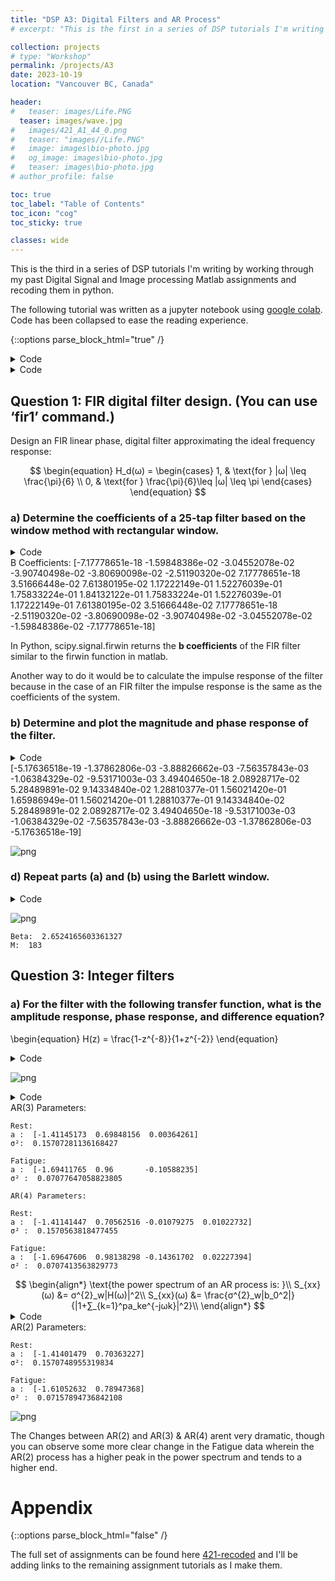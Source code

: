 ```yaml
---
title: "DSP A3: Digital Filters and AR Process"
# excerpt: "This is the first in a series of DSP tutorials I'm writing by working through my past Digital Signal and Image processing course work and "

collection: projects
# type: "Workshop"
permalink: /projects/A3
date: 2023-10-19
location: "Vancouver BC, Canada"

header:
#   teaser: images/Life.PNG
  teaser: images/wave.jpg
#   images/421_A1_44_0.png
#   teaser: "images//Life.PNG"
#   image: images\bio-photo.jpg
#   og_image: images\bio-photo.jpg
#   teaser: images\bio-photo.jpg
# author_profile: false

toc: true
toc_label: "Table of Contents"
toc_icon: "cog"
toc_sticky: true

classes: wide
---
```

This is the third in a series of DSP tutorials I'm writing by working through my past Digital Signal and Image processing Matlab assignments and recoding them in python.

<script type="text/javascript" async
  src="https://cdn.mathjax.org/mathjax/latest/MathJax.js?config=TeX-MML-AM_CHTML">
</script>

The following tutorial was written as a jupyter notebook using [google colab](https://colab.research.google.com/). Code has been collapsed to ease the reading experience.

{::options parse_block_html="true" /}
<details><summary markdown="span">Code</summary>
```python
# from google.colab import drive
# drive.mount("/content/gdrive", force_remount=True)
!pip install control
```
</details>

<details><summary markdown="span">Code</summary>
```python
import numpy as np
import matplotlib.pyplot as plt
import math
from scipy import signal, linalg
import control as ct
```
</details>


## Question 1: FIR digital filter design. (You can use ‘fir1’ command.)
Design an FIR linear phase, digital filter approximating the ideal frequency response:
<center>
$$
\begin{equation}
H_d(ω) =
\begin{cases}
    1, & \text{for } |ω| \leq \frac{\pi}{6} \\
    0, & \text{for } \frac{\pi}{6}\leq |ω| \leq \pi
\end{cases}
\end{equation}
$$
</center>

### a) Determine the coefficients of a 25-tap filter based on the window method with rectangular window.

<details><summary markdown="span">Code</summary>
```python
wm = 1/6
b = signal.firwin(25, wm, window='boxcar', pass_zero='lowpass')
print('B Coefficients: ',b)
```
</details>
    B Coefficients:  [-7.17778651e-18 -1.59848386e-02 -3.04552078e-02 -3.90740498e-02
     -3.80690098e-02 -2.51190320e-02  7.17778651e-18  3.51666448e-02
      7.61380195e-02  1.17222149e-01  1.52276039e-01  1.75833224e-01
      1.84132122e-01  1.75833224e-01  1.52276039e-01  1.17222149e-01
      7.61380195e-02  3.51666448e-02  7.17778651e-18 -2.51190320e-02
     -3.80690098e-02 -3.90740498e-02 -3.04552078e-02 -1.59848386e-02
     -7.17778651e-18]
    

In Python, scipy.signal.firwin returns the **b coefficients** of the FIR filter similar to the firwin function in matlab.

Another way to do it would be to calculate the impulse response of the filter because in the case of an FIR filter the impulse response is the same as the coefficients of the system.

### b) Determine and plot the magnitude and phase response of the filter.

<details><summary markdown="span">Code</summary>
```python
w, h = signal.freqz(b)

fig, ax1 = plt.subplots()
ax1.set_title('Digital filter frequency response')

ax1.plot(w, 20 * np.log10(abs(h)), 'b')
ax1.set_ylabel('Amplitude [dB]', color='b')
ax1.set_xlabel('Frequency [rad/sample]')

ax2 = ax1.twinx()
angles = np.unwrap(np.angle(h))
ax2.plot(w, angles, 'g')
ax2.set_ylabel('Angle (radians)', color='g')
ax2.grid(True)
ax2.axis('tight')
plt.show()
```
</details>

![png](421_A3_files/421_A3_8_0.png)


### c) Repeat parts (a) and (b) using the Hamming window.

<details><summary markdown="span">Code</summary>
```python
wm = 1/6
b = signal.firwin(25, wm, window='hamming', pass_zero='lowpass')
print(b)
w, h = signal.freqz(b)

fig, ax1 = plt.subplots()
ax1.set_title('Digital filter frequency response')

ax1.plot(w, 20 * np.log10(abs(h)), 'b')
ax1.set_ylabel('Amplitude [dB]', color='b')
ax1.set_xlabel('Frequency [rad/sample]')

ax2 = ax1.twinx()
angles = np.unwrap(np.angle(h))
ax2.plot(w, angles, 'g')
ax2.set_ylabel('Angle (radians)', color='g')
ax2.grid(True)
ax2.axis('tight')
plt.show()
```
</details>
    [-5.17636518e-19 -1.37862806e-03 -3.88826662e-03 -7.56357843e-03
     -1.06384329e-02 -9.53171003e-03  3.49404650e-18  2.08928717e-02
      5.28489891e-02  9.14334840e-02  1.28810377e-01  1.56021420e-01
      1.65986949e-01  1.56021420e-01  1.28810377e-01  9.14334840e-02
      5.28489891e-02  2.08928717e-02  3.49404650e-18 -9.53171003e-03
     -1.06384329e-02 -7.56357843e-03 -3.88826662e-03 -1.37862806e-03
     -5.17636518e-19]
    


![png](421_A3_files/421_A3_10_1.png)


### d) Repeat parts (a) and (b) using the Barlett window.

<details><summary markdown="span">Code</summary>
```python
wm = 1/6
b = signal.firwin(25, wm, window='bartlett', pass_zero='lowpass')
print(b)
w, h = signal.freqz(b)

fig, ax1 = plt.subplots()
ax1.set_title('Digital filter frequency response')

ax1.plot(w, 20 * np.log10(abs(h)), 'b')
ax1.set_ylabel('Amplitude [dB]', color='b')
ax1.set_xlabel('Frequency [rad/sample]')

ax2 = ax1.twinx()
angles = np.unwrap(np.angle(h))
ax2.plot(w, angles, 'g')
ax2.set_ylabel('Angle (radians)', color='g')
ax2.grid(True)
ax2.axis('tight')
plt.show()
```
</details>
    [-0.00000000e+00 -1.33206988e-03 -5.07586797e-03 -9.76851246e-03
     -1.26896699e-02 -1.04662633e-02  3.58889325e-18  2.05138762e-02
      5.07586797e-02  8.79166121e-02  1.26896699e-01  1.61180456e-01
      1.84132122e-01  1.61180456e-01  1.26896699e-01  8.79166121e-02
      5.07586797e-02  2.05138762e-02  3.58889325e-18 -1.04662633e-02
     -1.26896699e-02 -9.76851246e-03 -5.07586797e-03 -1.33206988e-03
     -0.00000000e+00]
    


![png](421_A3_files/421_A3_12_1.png)


## Question 2: FIR filter design using windows


### a) We wish to design an FIR lowpass filter satisfying the specifications:
<center>
$$\begin{equation}
0.98 < H(e^{jω}) < 1.02,\qquad 0 \leq |ω| \leq 0.63\pi \\
-0.15 < H(e^{jω}) < 0.15,\qquad 0.65π \leq |ω| \leq \pi
\end{equation}$$
</center>

By applying a Kaiser window to the impulse response  $$h_d[n]$$ for the ideal discrete-time lowpass filter with cutoff $$ω_c$$ = 0.64π. Find the values of β and M required to satisfy this specification.

<details><summary markdown="span">Code</summary>
```python
# cutoff frequency in terms of the sampling frequency, default sampling is 2pi
cutoff = 0.64
# length of the cutoff window, 0.63-0.65
width = 0.02
# maximum ripple allowed in the filter's frequency response in dB. 20*log(A) where A = 0.02
# abs(A(w) - D(w))) < 10**(-ripple/20) where A(w) is actual and D(w) is desired amplitude of response
ripple = -33.98
numtaps, beta = signal.kaiserord(ripple, width)
taps = signal.firwin(numtaps, cutoff, window=('kaiser', beta), scale=False)

w, h = signal.freqz(taps)

fig, ax1 = plt.subplots()
ax1.set_title('Digital filter frequency response')

ax1.plot(w/np.pi, abs(h), 'b')
ax1.set_ylabel('Amplitude [Mag]')
ax1.set_xlabel('Frequency 1/'r'$\pi$ [rad/sample]')

plt.show()
print("\nBeta: ", beta)
print("M: ", numtaps)

```
</details>

![png](421_A3_files/421_A3_15_0.png)
    
    Beta:  2.6524165603361327
    M:  183
    

## Question 3: Integer filters

### a) For the filter with the following transfer function, what is the **amplitude response**, **phase response**, and **difference equation**?
\begin{equation}
H(z) = \frac{1-z^{-8}}{1+z^{-2}}
\end{equation}

<details><summary markdown="span">Code</summary>
```python
b = [1, 0, 0, 0, 0, 0, 0, 0, -1]
a = [1, 0, 1]

w, h = signal.freqz(b,a)

fig, ax1 = plt.subplots()
ax1.set_title('Digital filter frequency response')

ax1.plot(w, 20 * np.log10(abs(h)), 'b')
ax1.set_ylabel('Amplitude [dB]', color='b')
ax1.set_xlabel('Frequency [rad/sample]')

ax2 = ax1.twinx()
angles = np.unwrap(np.angle(h))
ax2.plot(w, angles, 'g')
ax2.set_ylabel('Angle (radians)', color='g')
ax2.grid(True)
ax2.axis('tight')
plt.show()

```
</details>

![png](421_A3_files/421_A3_18_1.png)


**Difference equation:**

<center>$$
\begin{align*}
H(z) =\dfrac{Y(z)}{X(z)} &= \dfrac{1-z^{-8}}{1+z^{-2}}\\
\\
(1+z^{-2})Y(z)&=(1-z^{-8})X(z)\\
\\
Y(z) +Y(z)z^{-2}&= X(z) -X(z)z^{-8}\\
\\
y[n]+y[n-2]&=x[n] -x[n-8]\\
\\
y[n]&=x[n] -x[n-8]-y[n-2]\\
\end{align*}
$$</center>

### b) A digital filter has the following transfer function. What traditional **filter type** best describes this filter? Draw its **pole-zero plot**. Calculate its **amplitude response**. What is its **difference equation**?
\begin{equation}
H(z) = \frac{(1-z^{-8})^2}{(1+z^{-2})^2}
\end{equation}


This is a bandpass filter which becomes obvious when you plot the amplitude response without converting to dB.

<details><summary markdown="span">Code</summary>
```python
z=ct.TransferFunction.z
H = (1-z**-8)**2/(1+z**-2)**2

ct.pzmap(H, plot=True, grid=False)
```
</details>

![png](421_A3_files/421_A3_22_1.png)


<details><summary markdown="span">Code</summary>
```python
b1 = [1, 0, 0, 0, 0, 0, 0, 0, -2, 0, 0, 0, 0, 0, 0, 0, 1];
a1 = [1, 0, 2, 0, 1];

w, h = signal.freqz(b1,a1)

fig, ax1 = plt.subplots()
ax1.set_title('Digital filter amplitude response')

ax1.plot(w, abs(h), 'b')
ax1.set_ylabel('Amplitude [mag]', color='b')
ax1.set_xlabel('Frequency [rad/sample]')

plt.show()

```
</details>

![png](421_A3_files/421_A3_23_1.png)


**Difference equation:**

<center>$$
\begin{align*}
H(z) =\dfrac{Y(z)}{X(z)} &= \frac{(1-z^{-8})^2}{(1+z^{-2})^2} =\frac{(1-2z^{-8}+z^{-16})}{(1+2z^{-2}+z^{-4})} \\
\\
(1+2z^{-2}+z^{-4}) Y(z)&=(1-2z^{-8}+z^{-16})X(z)\\
\\
Y(z) +2Y(z)z^{-2}+Y(z)z^{-4}&= X(z) -2X(z)z^{-8}+X(z)z^{-16}\\
\\
y[n]+2y[n-2]+ y[n-4]&=x[n] -2x[n-8]+x[n-16]\\
\\
y[n]&=x[n] -2x[n-8]+x[n-16]-2y[n-2]-y[n-4]\\
\end{align*}
$$</center>

## Question 4: AR Processes
The power spectrum of an EMG signal typically spans in the range of 20-400Hz. When the muscle fatigues, the spectrum of its EMG signal increases at low frequencies (e.g. below 100 Hz) and decreases at high frequencies. 

Some researchers proposed that they could determine muscle fatigue by calculating and AR(2) model of an EMG signal and looking for changes in the parameters of this model. In the following table are the calculated auto-correlation values for the diaphragm EMG from one subject before and during fatigue of the diaphragm muscle.

<center>$$
\begin{array}{|c|c|} \hline
\text{Lag}    & 0 & 1    & 2    & 3    & 4     & 5     & 6     & 7 \\\hline
\text{Rest}   & 1 & 0.83 & 0.47 & 0.08 & -0.22 & -0.37 & -0.39 & -0.26 \\\hline
\text{Fatigue}& 1 & 0.9  & 0.66 & 0.36 & 0.07  & -0.17 & -0.32 & -0.37\\\hline
\end{array}
$$</center>

### (a) Calculate the AR(4) or AR(3) models of both conditions, then compute the power spectrums correspondingly.
Comment on your results.

Here's some good reading material on yule walker equations :

[Yule-walker](http://www-stat.wharton.upenn.edu/~steele/Courses/956/Resource/YWSourceFiles/YW-Eshel.pdf)

[Toeplitz](https://statisticaloddsandends.wordpress.com/2021/09/25/yule-walker-equations-for-arp-processes-and-toeplitz-matrices/)

But this is what we are working with:

<center>$$
\begin{align*}
∑_{k=0}^{N}a_kγ_{xx}[l-k] &=\begin{cases}
    0, &l>0\\
    σ_{\omega}^2, & l=0
\end{cases}    \\
\begin{bmatrix}
    γ_{xx}[0] & γ_{xx}[-1] & \dots  & γ_{xx}[-N] \\
    γ_{xx}[1] & γ_{xx}[0] & \dots  & γ_{xx}[1-N] \\
    \vdots & \vdots & \ddots & \vdots \\
    γ_{xx}[N] & γ_{xx}[N-1] & \dots  & γ_{xx}[0]
\end{bmatrix}
\begin{bmatrix}
    1  \\
    a_{1}  \\
    \vdots  \\
    a_{N}  
\end{bmatrix}&=
\begin{bmatrix}
    σ^2_{\omega} \\
    0 \\
    \vdots \\
    0
\end{bmatrix}
\\
\\
\text{For }l > 0 \text{ we have:}\\
∑_{k=1}^{N}a_kγ_{xx}[l-k] &= -γ_{xx}[l]\\
\begin{bmatrix}
    γ_{xx}[0] & γ_{xx}[-1] & \dots  & γ_{xx}[1-N] \\
    γ_{xx}[1] & γ_{xx}[0] & \dots  & γ_{xx}[2-N] \\
    \vdots & \vdots & \ddots & \vdots \\
    γ_{xx}[N-1] & γ_{xx}[N-2] & \dots  & γ_{xx}[0]
\end{bmatrix}
\begin{bmatrix}
    a_{1}  \\
    a_{2}  \\
    \vdots  \\
    a_{N}  
\end{bmatrix}&=
-\begin{bmatrix}
    γ_{xx}[1] \\
    γ_{xx}[2] \\
    \vdots \\
    γ_{xx}[N]
\end{bmatrix}
\\
\\
\text{So in short the thing to know is:}\\
\vec{a} = [γ_{xx}]^{-1}*-\vec{γ_{xx}}\\
\text{&}\\
\sigma_{\omega}^2 = Row_1[γ_{xx}]*\vec{a}
\end{align*}
$$</center>

<details><summary markdown="span">Code</summary>
```python
Rest =    [1, 0.83, 0.47, 0.08, -0.22, -0.37, -0.39, -0.26];
Fatigue = [1, 0.9, 0.66, 0.36, 0.07, -0.17, -0.32, -0.37];

Rest = linalg.toeplitz(Rest);
Fatigue = linalg.toeplitz(Fatigue);

# calculating the AR(3) and AR(4) parameters for each case

a_Rest3 = np.matmul(linalg.inv(Rest[1:4,1:4]),-Rest[1:4,0])
sigma_Rest3 = np.matmul(Rest[0,0:4],np.concatenate([[1],a_Rest3]))

a_Fatigue3 = np.matmul(linalg.inv(Fatigue[1:4,1:4]),-Fatigue[1:4,0])
sigma_Fatigue3 = np.matmul(Fatigue[0,0:4],np.concatenate([[1],a_Fatigue3]))

a_Rest4 = np.matmul(linalg.inv(Rest[1:5,1:5]),-Rest[1:5,0])
sigma_Rest4 = np.matmul(Rest[0,0:5],np.concatenate([[1],a_Rest4]))

a_Fatigue4 = np.matmul(linalg.inv(Fatigue[1:5,1:5]),-Fatigue[1:5,0])
sigma_Fatigue4 = np.matmul(Fatigue[0,0:5],np.concatenate([[1],a_Fatigue4]))

print("AR(3) Parameters: \n")
print("Rest: ")
print("a : ",a_Rest3)
print("\u03C3\u00b2: ", sigma_Rest3)
print("\nFatigue: ")
print("a : ", a_Fatigue3)
print("\u03C3\u00b2 : ", sigma_Fatigue3)
print("\nAR(4) Parameters: \n")
print("Rest: ")
print("a : ",a_Rest4)
print("\u03C3\u00b2 : ", sigma_Rest4)
print("\nFatigue: ")
print("a : ", a_Fatigue4)
print("\u03C3\u00b2 : ", sigma_Fatigue4)

```
</details>
    AR(3) Parameters: 
    
    Rest: 
    a :  [-1.41145173  0.69848156  0.00364261]
    σ²:  0.15707281136168427
    
    Fatigue: 
    a :  [-1.69411765  0.96       -0.10588235]
    σ² :  0.07077647058823805
    
    AR(4) Parameters: 
    
    Rest: 
    a :  [-1.41141447  0.70562516 -0.01079275  0.01022732]
    σ² :  0.1570563818477455
    
    Fatigue: 
    a :  [-1.69647606  0.98138298 -0.14361702  0.02227394]
    σ² :  0.0707413563829773
    
<center>$$
\begin{align*}
\text{the power spectrum of an AR process is: }\\
S_{xx}(ω) &= σ^{2}_w|H(ω)|^2\\
S_{xx}(ω) &= \frac{σ^{2}_w|b_0^2|}{|1+∑_{k=1}^pa_ke^{-jωk}|^2}\\
\end{align*}
$$</center>

<details><summary markdown="span">Code</summary>
```python
# plotting all the responses on a single plot for comparison
fig, ax1 = plt.subplots()
ax1.set_title('Digital filter amplitude response')
ax1.set_ylabel('Amplitude [dB]')
ax1.set_xlabel('Frequency [rad/sample]')

w, h = signal.freqz(sigma_Rest3,np.concatenate([[1],a_Rest3]))
ax1.plot(w,20*np.log10(abs(h)**2), 'b', label='AR(3) Rest')

w, h = signal.freqz(sigma_Fatigue3,np.concatenate([[1],a_Fatigue3]))
ax1.plot(w,20*np.log10(abs(h)**2), 'y', label='AR(3) Fatigue')

w, h = signal.freqz(sigma_Rest4,np.concatenate([[1],a_Rest4]))
ax1.plot(w,20*np.log10(abs(h)**2), '--r', label='AR(4) Rest')

w, h = signal.freqz(sigma_Fatigue4,np.concatenate([[1],a_Fatigue4]))
ax1.plot(w,20*np.log10(abs(h)**2), '--g', label='AR(4) Fatigue')

ax1.legend()
plt.show()
```
</details>

![png](421_A3_files/421_A3_30_0.png)


As shown there isnt a lot of difference between the power spectrums of our AR(3) and AR(4) processes. Although, the magnitudes of our Rest data are much higher than our Fatigue state.


### b) calculate the AR(2) parameters do the changes qualitatively reflect the expected changes in the power spectrum?


<details><summary markdown="span">Code</summary>
```python
a_Rest2 = np.matmul(linalg.inv(Rest[1:3,1:3]),-Rest[1:3,0])
sigma_Rest2 = np.matmul(Rest[0,0:3],np.concatenate([[1],a_Rest2]))

a_Fatigue2 = np.matmul(linalg.inv(Fatigue[1:3,1:3]),-Fatigue[1:3,0])
sigma_Fatigue2 = np.matmul(Fatigue[0,0:3],np.concatenate([[1],a_Fatigue2]))

print("AR(2) Parameters: \n")
print("Rest: ")
print("a : ",a_Rest2)
print("\u03C3\u00b2: ", sigma_Rest2)
print("\nFatigue: ")
print("a : ", a_Fatigue2)
print("\u03C3\u00b2 : ", sigma_Fatigue2)

fig, ax1 = plt.subplots()
ax1.set_title('Digital filter amplitude response')
ax1.set_ylabel('Amplitude [dB]')
ax1.set_xlabel('Frequency [rad/sample]')

w, h = signal.freqz(sigma_Rest3,np.concatenate([[1],a_Rest3]))
ax1.plot(w,20*np.log10(abs(h)**2), 'b', label='AR(3) Rest')

w, h = signal.freqz(sigma_Fatigue3,np.concatenate([[1],a_Fatigue3]))
ax1.plot(w,20*np.log10(abs(h)**2), 'y', label='AR(3) Fatigue')

w, h = signal.freqz(sigma_Rest4,np.concatenate([[1],a_Rest4]))
ax1.plot(w,20*np.log10(abs(h)**2), '--r', label='AR(4) Rest')

w, h = signal.freqz(sigma_Fatigue4,np.concatenate([[1],a_Fatigue4]))
ax1.plot(w,20*np.log10(abs(h)**2), '--g', label='AR(4) Fatigue')

w, h = signal.freqz(sigma_Rest2,np.concatenate([[1],a_Rest2]))
ax1.plot(w,20*np.log10(abs(h)**2), '-.c', label='AR(2) Rest')

w, h = signal.freqz(sigma_Fatigue2,np.concatenate([[1],a_Fatigue2]))
ax1.plot(w,20*np.log10(abs(h)**2), '-.m', label='AR(2) Fatigue')

ax1.legend()
plt.show()
```
</details>
    AR(2) Parameters: 
    
    Rest: 
    a :  [-1.41401479  0.70363227]
    σ²:  0.1570748955319834
    
    Fatigue: 
    a :  [-1.61052632  0.78947368]
    σ² :  0.07157894736842108
    


![png](421_A3_files/421_A3_33_1.png)


The Changes between AR(2) and AR(3) & AR(4) arent very dramatic, though you can observe some more clear change in the Fatigue data wherein the AR(2) process has a higher peak in the power spectrum and tends to a higher end.


# Appendix
{::options parse_block_html="false" /}

The full set of assignments can be found here [421-recoded](https://github.com/amunwes/421-recoded/tree/main) and I'll be adding links to the remaining assignment tutorials as I make them.